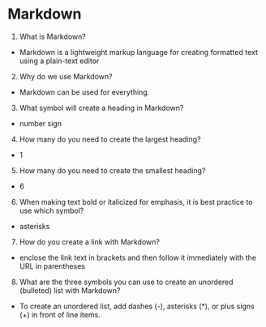 # Markdown

1. What is Markdown?

* Markdown is a lightweight markup language for creating formatted text using a plain-text editor

2. Why do we use Markdown?

* Markdown can be used for everything.

3. What symbol will create a heading in Markdown?

* number sign

4. How many do you need to create the largest heading?

* 1

5. How many do you need to create the smallest heading?

* 6

6. When making text bold or italicized for emphasis, it is best practice to use which symbol?

* asterisks

7. How do you create a link with Markdown?

* enclose the link text in brackets and then follow it immediately with the URL in parentheses

8. What are the three symbols you can use to create an unordered (bulleted) list with Markdown?

* To create an unordered list, add dashes (-), asterisks (*), or plus signs (+) in front of line items.
